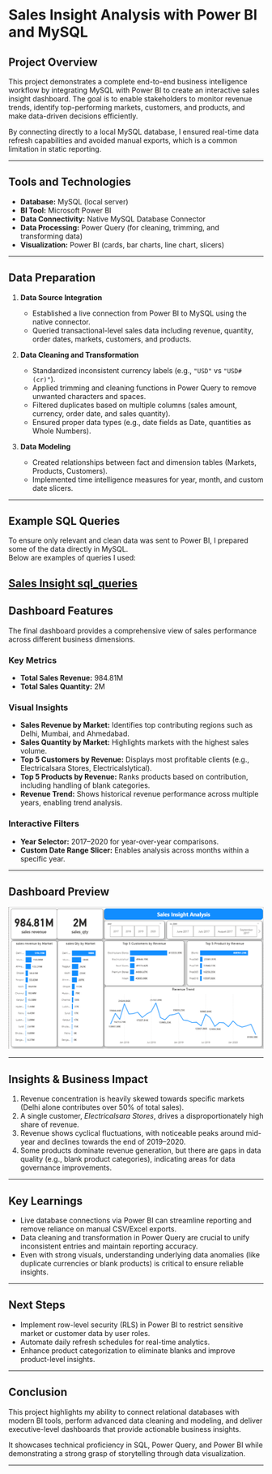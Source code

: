 # Sales Insight Analysis with Power BI and MySQL

## Project Overview
This project demonstrates a complete end-to-end business intelligence workflow by integrating MySQL with Power BI to create an interactive sales insight dashboard. The goal is to enable stakeholders to monitor revenue trends, identify top-performing markets, customers, and products, and make data-driven decisions efficiently. 

By connecting directly to a local MySQL database, I ensured real-time data refresh capabilities and avoided manual exports, which is a common limitation in static reporting.

---

## Tools and Technologies
- **Database:** MySQL (local server)
- **BI Tool:** Microsoft Power BI
- **Data Connectivity:** Native MySQL Database Connector
- **Data Processing:** Power Query (for cleaning, trimming, and transforming data)
- **Visualization:** Power BI (cards, bar charts, line chart, slicers)

---

## Data Preparation
1. **Data Source Integration**  
   - Established a live connection from Power BI to MySQL using the native connector.
   - Queried transactional-level sales data including revenue, quantity, order dates, markets, customers, and products.

2. **Data Cleaning and Transformation**  
   - Standardized inconsistent currency labels (e.g., `"USD"` vs `"USD#(cr)"`).
   - Applied trimming and cleaning functions in Power Query to remove unwanted characters and spaces.
   - Filtered duplicates based on multiple columns (sales amount, currency, order date, and sales quantity).
   - Ensured proper data types (e.g., date fields as Date, quantities as Whole Numbers).

3. **Data Modeling**  
   - Created relationships between fact and dimension tables (Markets, Products, Customers).
   - Implemented time intelligence measures for year, month, and custom date slicers.

---

## Example SQL Queries
To ensure only relevant and clean data was sent to Power BI, I prepared some of the data directly in MySQL.  
Below are examples of queries I used:

[Sales Insight sql_queries](sales_insight.sql)
---

## Dashboard Features
The final dashboard provides a comprehensive view of sales performance across different business dimensions.

### Key Metrics
- **Total Sales Revenue:** 984.81M  
- **Total Sales Quantity:** 2M  

### Visual Insights
- **Sales Revenue by Market:** Identifies top contributing regions such as Delhi, Mumbai, and Ahmedabad.  
- **Sales Quantity by Market:** Highlights markets with the highest sales volume.  
- **Top 5 Customers by Revenue:** Displays most profitable clients (e.g., Electricalsara Stores, Electricalslytical).  
- **Top 5 Products by Revenue:** Ranks products based on contribution, including handling of blank categories.  
- **Revenue Trend:** Shows historical revenue performance across multiple years, enabling trend analysis.  

### Interactive Filters
- **Year Selector:** 2017–2020 for year-over-year comparisons.  
- **Custom Date Range Slicer:** Enables analysis across months within a specific year.  

---

## Dashboard Preview

![Sales Insight Dashboard](sales_insight.png)

---


## Insights & Business Impact
1. Revenue concentration is heavily skewed towards specific markets (Delhi alone contributes over 50% of total sales).  
2. A single customer, *Electricalsara Stores*, drives a disproportionately high share of revenue.  
3. Revenue shows cyclical fluctuations, with noticeable peaks around mid-year and declines towards the end of 2019–2020.  
4. Some products dominate revenue generation, but there are gaps in data quality (e.g., blank product categories), indicating areas for data governance improvements.  

---

## Key Learnings
- Live database connections via Power BI can streamline reporting and remove reliance on manual CSV/Excel exports.  
- Data cleaning and transformation in Power Query are crucial to unify inconsistent entries and maintain reporting accuracy.  
- Even with strong visuals, understanding underlying data anomalies (like duplicate currencies or blank products) is critical to ensure reliable insights.  

---

## Next Steps
- Implement row-level security (RLS) in Power BI to restrict sensitive market or customer data by user roles.  
- Automate daily refresh schedules for real-time analytics.  
- Enhance product categorization to eliminate blanks and improve product-level insights.  

---

## Conclusion
This project highlights my ability to connect relational databases with modern BI tools, perform advanced data cleaning and modeling, and deliver executive-level dashboards that provide actionable business insights.  

It showcases technical proficiency in SQL, Power Query, and Power BI while demonstrating a strong grasp of storytelling through data visualization.

---
